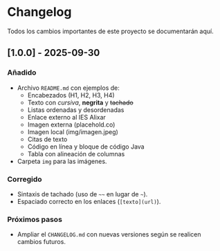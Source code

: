 # Changelog

Todos los cambios importantes de este proyecto se documentarán aquí.

## [1.0.0] - 2025-09-30
### Añadido
- Archivo `README.md` con ejemplos de:
  - Encabezados (H1, H2, H3, H4)
  - Texto con *cursiva*, **negrita** y ~~tachado~~
  - Listas ordenadas y desordenadas
  - Enlace externo al IES Alixar
  - Imagen externa (placehold.co)
  - Imagen local (img/imagen.jpeg)
  - Citas de texto
  - Código en línea y bloque de código Java
  - Tabla con alineación de columnas
- Carpeta `img` para las imágenes.


### Corregido
- Sintaxis de tachado (uso de `~~` en lugar de `~`).
- Espaciado correcto en los enlaces (`[texto](url)`).

### Próximos pasos
- Ampliar el `CHANGELOG.md` con nuevas versiones según se realicen cambios futuros.
